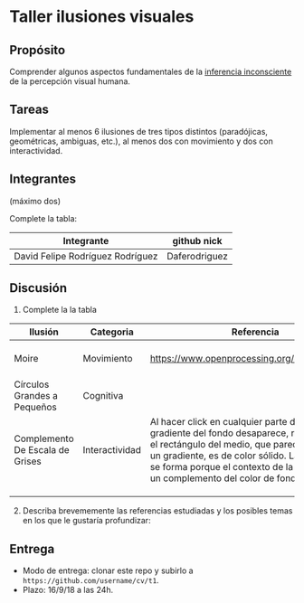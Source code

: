 # Taller ilusiones visuales

## Propósito

Comprender algunos aspectos fundamentales de la [inferencia inconsciente](https://github.com/VisualComputing/Cognitive) de la percepción visual humana.

## Tareas

Implementar al menos 6 ilusiones de tres tipos distintos (paradójicas, geométricas, ambiguas, etc.), al menos dos con movimiento y dos con interactividad.

## Integrantes
(máximo dos)

Complete la tabla:

| Integrante | github nick |
|------------|-------------|
|      David Felipe Rodríguez Rodríguez      |      Daferodriguez       |

## Discusión

1. Complete la la tabla

| Ilusión | Categoria | Referencia | Tipo de interactividad (si aplica) | URL código base (si aplica) |
|---------|-----------|------------|------------------------------------|-----------------------------|
|    Moire     |     Movimiento      |     https://www.openprocessing.org/sketch/348969       |                 El patrón de interferencia de los círculos y las líneas forma un efecto conocido como efecto de Moiré, que produce la visualización de diferentes formas y deformaciones                   |              https://github.com/Daferodriguez/Optical_Illusions/tree/master/circulos               |
|    Círculos Grandes a Pequeños     |     Cognitiva      |            |             Los círculos superpuestos se ven más pequeños que aquellos que están hacia el "Fondo"                       |               https://github.com/Daferodriguez/Optical_Illusions/tree/master/circulosGrandesYPequen              |
|    Complemento De Escala de Grises     |     Interactividad      |      Al hacer click en cualquier parte de la pantalla, el gradiente del fondo desaparece, revelando que el rectángulo del medio, que parecía ser también un gradiente, es de color sólido. La ilusión óptica se forma porque el contexto de la imagen forma un complemento del color de fondo.      |                 https://github.com/Daferodriguez/Optical_Illusions/tree/master/gradiente                   |                             |
|         |           |            |                                    |                             |
|         |           |            |                                    |                             |
|         |           |            |                                    |                             |

2. Describa brevememente las referencias estudiadas y los posibles temas en los que le gustaría profundizar:

## Entrega

* Modo de entrega: clonar este repo y subirlo a `https://github.com/username/cv/t1`.
* Plazo: 16/9/18 a las 24h.
